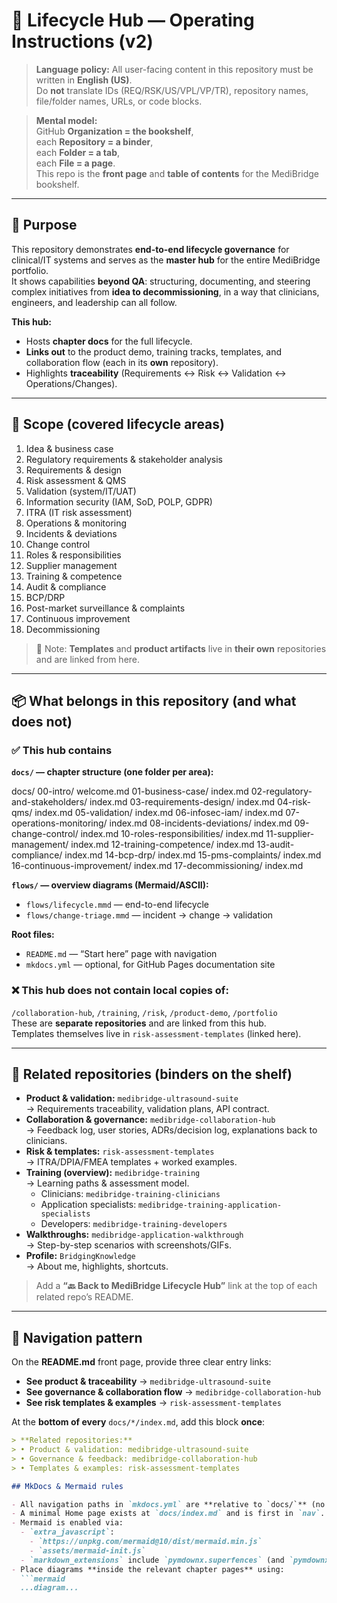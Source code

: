 # 🚀 Lifecycle Hub — Operating Instructions (v2)

> **Language policy:** All user-facing content in this repository must be written in **English (US)**.  
> Do **not** translate IDs (REQ/RSK/US/VPL/VP/TR), repository names, file/folder names, URLs, or code blocks.

> **Mental model:**  
> GitHub **Organization = the bookshelf**,  
> each **Repository = a binder**,  
> each **Folder = a tab**,  
> each **File = a page**.  
> This repo is the **front page** and **table of contents** for the MediBridge bookshelf.

---

## 🎯 Purpose
This repository demonstrates **end-to-end lifecycle governance** for clinical/IT systems and serves as the **master hub** for the entire MediBridge portfolio.  
It shows capabilities **beyond QA**: structuring, documenting, and steering complex initiatives from **idea to decommissioning**, in a way that clinicians, engineers, and leadership can all follow.

**This hub:**
- Hosts **chapter docs** for the full lifecycle.
- **Links out** to the product demo, training tracks, templates, and collaboration flow (each in its **own** repository).
- Highlights **traceability** (Requirements ↔ Risk ↔ Validation ↔ Operations/Changes).

---

## 🧩 Scope (covered lifecycle areas)
1) Idea & business case  
2) Regulatory requirements & stakeholder analysis  
3) Requirements & design  
4) Risk assessment & QMS  
5) Validation (system/IT/UAT)  
6) Information security (IAM, SoD, POLP, GDPR)  
7) ITRA (IT risk assessment)  
8) Operations & monitoring  
9) Incidents & deviations  
10) Change control  
11) Roles & responsibilities  
12) Supplier management  
13) Training & competence  
14) Audit & compliance  
15) BCP/DRP  
16) Post-market surveillance & complaints  
17) Continuous improvement  
18) Decommissioning

> 📌 Note: **Templates** and **product artifacts** live in **their own** repositories and are linked from here.

---

## 📦 What **belongs** in this repository (and what does **not**)

### ✅ This hub **contains**
**`docs/` — chapter structure (one folder per area):**

docs/
  00-intro/
    welcome.md
  01-business-case/
    index.md
  02-regulatory-and-stakeholders/
    index.md
  03-requirements-design/
    index.md
  04-risk-qms/
    index.md
  05-validation/
    index.md
  06-infosec-iam/
    index.md
  07-operations-monitoring/
    index.md
  08-incidents-deviations/
    index.md
  09-change-control/
    index.md
  10-roles-responsibilities/
    index.md
  11-supplier-management/
    index.md
  12-training-competence/
    index.md
  13-audit-compliance/
    index.md
  14-bcp-drp/
    index.md
  15-pms-complaints/
    index.md
  16-continuous-improvement/
    index.md
  17-decommissioning/
    index.md


**`flows/` — overview diagrams (Mermaid/ASCII):**
- `flows/lifecycle.mmd` — end-to-end lifecycle
- `flows/change-triage.mmd` — incident → change → validation

**Root files:**
- `README.md` — “Start here” page with navigation
- `mkdocs.yml` — optional, for GitHub Pages documentation site

### ❌ This hub **does not contain** local copies of:
`/collaboration-hub`, `/training`, `/risk`, `/product-demo`, `/portfolio`  
These are **separate repositories** and are linked from this hub.  
Templates themselves live in `risk-assessment-templates` (linked here).

---

## 🔗 Related repositories (binders on the shelf)
- **Product & validation:** `medibridge-ultrasound-suite`  
  → Requirements traceability, validation plans, API contract.
- **Collaboration & governance:** `medibridge-collaboration-hub`  
  → Feedback log, user stories, ADRs/decision log, explanations back to clinicians.
- **Risk & templates:** `risk-assessment-templates`  
  → ITRA/DPIA/FMEA templates + worked examples.
- **Training (overview):** `medibridge-training`  
  → Learning paths & assessment model.
  - Clinicians: `medibridge-training-clinicians`  
  - Application specialists: `medibridge-training-application-specialists`  
  - Developers: `medibridge-training-developers`
- **Walkthroughs:** `medibridge-application-walkthrough`  
  → Step-by-step scenarios with screenshots/GIFs.
- **Profile:** `BridgingKnowledge`  
  → About me, highlights, shortcuts.

> Add a **“🔙 Back to MediBridge Lifecycle Hub”** link at the top of each related repo’s README.

---

## 🧭 Navigation pattern
On the **README.md** front page, provide three clear entry links:
- **See product & traceability** → `medibridge-ultrasound-suite`  
- **See governance & collaboration flow** → `medibridge-collaboration-hub`  
- **See risk templates & examples** → `risk-assessment-templates`

At the **bottom of every** `docs/*/index.md`, add this block **once**:
```md
> **Related repositories:**  
> • Product & validation: medibridge-ultrasound-suite  
> • Governance & feedback: medibridge-collaboration-hub  
> • Templates & examples: risk-assessment-templates

## MkDocs & Mermaid rules

- All navigation paths in `mkdocs.yml` are **relative to `docs/`** (no leading `docs/`).
- A minimal Home page exists at `docs/index.md` and is first in `nav`.
- Mermaid is enabled via:
  - `extra_javascript`: 
    - `https://unpkg.com/mermaid@10/dist/mermaid.min.js`
    - `assets/mermaid-init.js`
  - `markdown_extensions` include `pymdownx.superfences` (and `pymdownx.snippets` if we reuse diagrams).
- Place diagrams **inside the relevant chapter pages** using:
  ```mermaid
  ...diagram...
